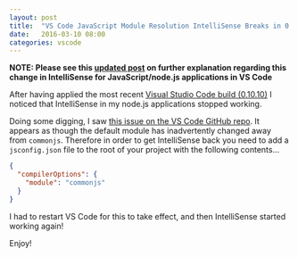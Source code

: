 ```yaml
---
layout: post
title:  "VS Code JavaScript Module Resolution IntelliSense Breaks in 0.10.10"
date:   2016-03-10 08:00
categories: vscode 
---
```

**NOTE: Please see this [updated post](http://tstringer.github.io/vscode/2016/03/17/vscode-javascript-intellisense-0.10.10-update.html) on further explanation regarding this change in IntelliSense for JavaScript/node.js applications in VS Code**

After having applied the most recent [Visual Studio Code build (0.10.10)](http://code.visualstudio.com/updates/) I noticed that IntelliSense in my node.js applications stopped working.

Doing some digging, I saw [this issue on the VS Code GitHub repo](https://github.com/Microsoft/vscode/issues/3936).  It appears as though the default module has inadvertently changed away from `commonjs`.  Therefore in order to get IntelliSense back you need to add a `jsconfig.json` file to the root of your project with the following contents...

```json
{
  "compilerOptions": {
    "module": "commonjs"
  }
}
```

I had to restart VS Code for this to take effect, and then IntelliSense started working again!

Enjoy!
